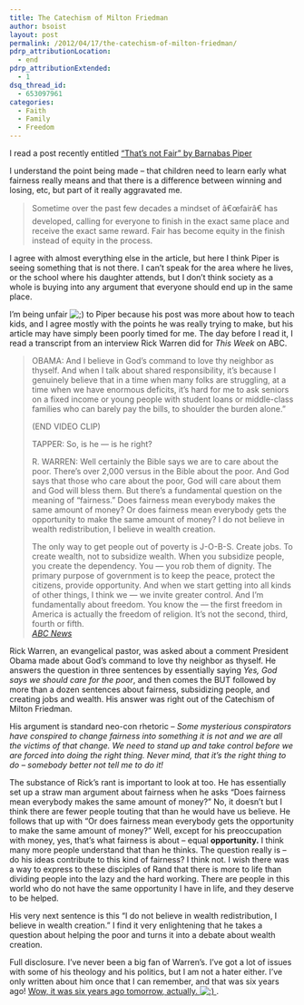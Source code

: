 ```yaml
---
title: The Catechism of Milton Friedman
author: bsoist
layout: post
permalink: /2012/04/17/the-catechism-of-milton-friedman/
pdrp_attributionLocation:
  - end
pdrp_attributionExtended:
  - 1
dsq_thread_id:
  - 653097961
categories:
  - Faith
  - Family
  - Freedom
---
```

I read a post recently entitled [&#8220;That&#8217;s not Fair&#8221; by Barnabas Piper][1]

I understand the point being made &#8211; that children need to learn early what fairness really means and that there is a difference between winning and losing, etc, but part of it really aggravated me. 

> Sometime over the past few decades a mindset of â€œfairâ€ has developed, calling for everyone to finish in the exact same place and receive the exact same reward. Fair has become equity in the finish instead of equity in the process.

I agree with almost everything else in the article, but here I think Piper is seeing something that is not there. I can&#8217;t speak for the area where he lives, or the school where his daughter attends, but I don&#8217;t think society as a whole is buying into any argument that everyone should end up in the same place. 

I&#8217;m being unfair <img src='http://archive.whsjr.soistmann.com/oped/wp-includes/images/smilies/icon_wink.gif' alt=';)' class='wp-smiley' /> to Piper because his post was more about how to teach kids, and I agree mostly with the points he was really trying to make, but his article may have simply been poorly timed for me. The day before I read it, I read a transcript from an interview Rick Warren did for *This Week* on ABC.

> OBAMA: And I believe in God&#8217;s command to love thy neighbor as thyself. And when I talk about shared responsibility, it&#8217;s because I genuinely believe that in a time when many folks are struggling, at a time when we have enormous deficits, it&#8217;s hard for me to ask seniors on a fixed income or young people with student loans or middle-class families who can barely pay the bills, to shoulder the burden alone.&#8221;
> 
> (END VIDEO CLIP)
> 
> TAPPER: So, is he &#8212; is he right?
> 
> R. WARREN: Well certainly the Bible says we are to care about the poor. There&#8217;s over 2,000 versus in the Bible about the poor. And God says that those who care about the poor, God will care about them and God will bless them. But there&#8217;s a fundamental question on the meaning of &#8220;fairness.&#8221; Does fairness mean everybody makes the same amount of money? Or does fairness mean everybody gets the opportunity to make the same amount of money? I do not believe in wealth redistribution, I believe in wealth creation.
> 
> The only way to get people out of poverty is J-O-B-S. Create jobs. To create wealth, not to subsidize wealth. When you subsidize people, you create the dependency. You &#8212; you rob them of dignity. The primary purpose of government is to keep the peace, protect the citizens, provide opportunity. And when we start getting into all kinds of other things, I think we &#8212; we invite greater control. And I&#8217;m fundamentally about freedom. You know the &#8212; the first freedom in America is actually the freedom of religion. It&#8217;s not the second, third, fourth or fifth.  
> <cite><a href="http://abcnews.go.com/Politics/week-transcript-rick-warren/story?id=16080567&#038;page=2#.T4yBAulYv32">ABC News</a></cite> 

Rick Warren, an evangelical pastor, was asked about a comment President Obama made about God&#8217;s command to love thy neighbor as thyself. He answers the question in three sentences by essentially saying *Yes, God says we should care for the poor*, and then comes the BUT followed by more than a dozen sentences about fairness, subsidizing people, and creating jobs and wealth. His answer was right out of the Catechism of Milton Friedman. 

His argument is standard neo-con rhetoric &#8211; *Some mysterious conspirators have conspired to change fairness into something it is not and we are all the victims of that change. We need to stand up and take control before we are forced into doing the right thing. Never mind, that it&#8217;s the right thing to do &#8211; somebody better not tell me to do it!*

The substance of Rick&#8217;s rant is important to look at too. He has essentially set up a straw man argument about fairness when he asks &#8220;Does fairness mean everybody makes the same amount of money?&#8221; No, it doesn&#8217;t but I think there are fewer people touting that than he would have us believe. He follows that up with &#8220;Or does fairness mean everybody gets the opportunity to make the same amount of money?&#8221; Well, except for his preoccupation with money, yes, that&#8217;s what fairness is about &#8211; equal **opportunity.** I think many more people understand that than he thinks. The question really is &#8211; do his ideas contribute to this kind of fairness? I think not. I wish there was a way to express to these disciples of Rand that there is more to life than dividing people into the lazy and the hard working. There are people in this world who do not have the same opportunity I have in life, and they deserve to be helped.

His very next sentence is this &#8220;I do not believe in wealth redistribution, I believe in wealth creation.&#8221; I find it very enlightening that he takes a question about helping the poor and turns it into a debate about wealth creation. 

Full disclosure. I&#8217;ve never been a big fan of Warren&#8217;s. I&#8217;ve got a lot of issues with some of his theology and his politics, but I am not a hater either. I&#8217;ve only written about him once that I can remember, and that was six years ago! [Wow, it was six years ago tomorrow, actually. <img src='http://archive.whsjr.soistmann.com/oped/wp-includes/images/smilies/icon_smile.gif' alt=':)' class='wp-smiley' /> ][2].

 [1]: http://online.worldmag.com/2012/04/10/thats-not-fair/
 [2]: http://whsjr.soistmann.com/oped/2006/04/18/virtual-talmud-rick-warrens-mega-synagogue/